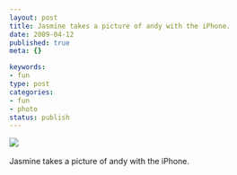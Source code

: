 ```yaml
--- 
layout: post
title: Jasmine takes a picture of andy with the iPhone.
date: 2009-04-12
published: true
meta: {}

keywords: 
- fun
type: post
categories: 
- fun
- photo
status: publish
---
```

![](http://media.eick.us/2011/05/4Lbi8pbnEm7v14dqa2y9GGF2o1_4001.jpg)<br /><br />Jasmine takes a picture of andy with the iPhone.

